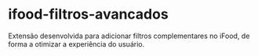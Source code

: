 # ifood-filtros-avancados
Extensão desenvolvida para adicionar filtros complementares no iFood, de forma a otimizar a experiência do usuário.
